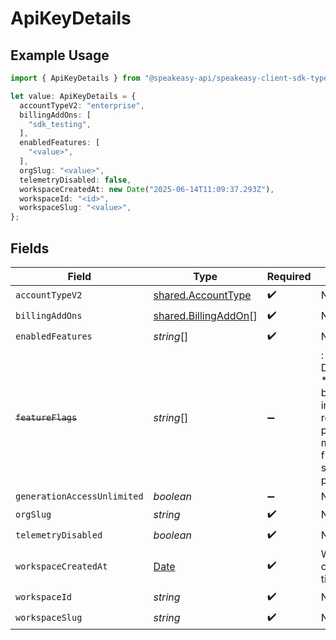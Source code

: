 # ApiKeyDetails

## Example Usage

```typescript
import { ApiKeyDetails } from "@speakeasy-api/speakeasy-client-sdk-typescript/sdk/models/shared";

let value: ApiKeyDetails = {
  accountTypeV2: "enterprise",
  billingAddOns: [
    "sdk_testing",
  ],
  enabledFeatures: [
    "<value>",
  ],
  orgSlug: "<value>",
  telemetryDisabled: false,
  workspaceCreatedAt: new Date("2025-06-14T11:09:37.293Z"),
  workspaceId: "<id>",
  workspaceSlug: "<value>",
};
```

## Fields

| Field                                                                                                                   | Type                                                                                                                    | Required                                                                                                                | Description                                                                                                             |
| ----------------------------------------------------------------------------------------------------------------------- | ----------------------------------------------------------------------------------------------------------------------- | ----------------------------------------------------------------------------------------------------------------------- | ----------------------------------------------------------------------------------------------------------------------- |
| `accountTypeV2`                                                                                                         | [shared.AccountType](../../../sdk/models/shared/accounttype.md)                                                         | :heavy_check_mark:                                                                                                      | N/A                                                                                                                     |
| `billingAddOns`                                                                                                         | [shared.BillingAddOn](../../../sdk/models/shared/billingaddon.md)[]                                                     | :heavy_check_mark:                                                                                                      | N/A                                                                                                                     |
| `enabledFeatures`                                                                                                       | *string*[]                                                                                                              | :heavy_check_mark:                                                                                                      | N/A                                                                                                                     |
| ~~`featureFlags`~~                                                                                                      | *string*[]                                                                                                              | :heavy_minus_sign:                                                                                                      | : warning: ** DEPRECATED **: This will be removed in a future release, please migrate away from it as soon as possible. |
| `generationAccessUnlimited`                                                                                             | *boolean*                                                                                                               | :heavy_minus_sign:                                                                                                      | N/A                                                                                                                     |
| `orgSlug`                                                                                                               | *string*                                                                                                                | :heavy_check_mark:                                                                                                      | N/A                                                                                                                     |
| `telemetryDisabled`                                                                                                     | *boolean*                                                                                                               | :heavy_check_mark:                                                                                                      | N/A                                                                                                                     |
| `workspaceCreatedAt`                                                                                                    | [Date](https://developer.mozilla.org/en-US/docs/Web/JavaScript/Reference/Global_Objects/Date)                           | :heavy_check_mark:                                                                                                      | Workspace creation timestamp.                                                                                           |
| `workspaceId`                                                                                                           | *string*                                                                                                                | :heavy_check_mark:                                                                                                      | N/A                                                                                                                     |
| `workspaceSlug`                                                                                                         | *string*                                                                                                                | :heavy_check_mark:                                                                                                      | N/A                                                                                                                     |